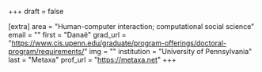 +++
draft = false

[extra]
area = "Human-computer interaction; computational social science"
email = ""
first = "Danaë"
grad_url = "https://www.cis.upenn.edu/graduate/program-offerings/doctoral-program/requirements/"
img = ""
institution = "University of Pennsylvania"
last = "Metaxa"
prof_url = "https://metaxa.net"
+++